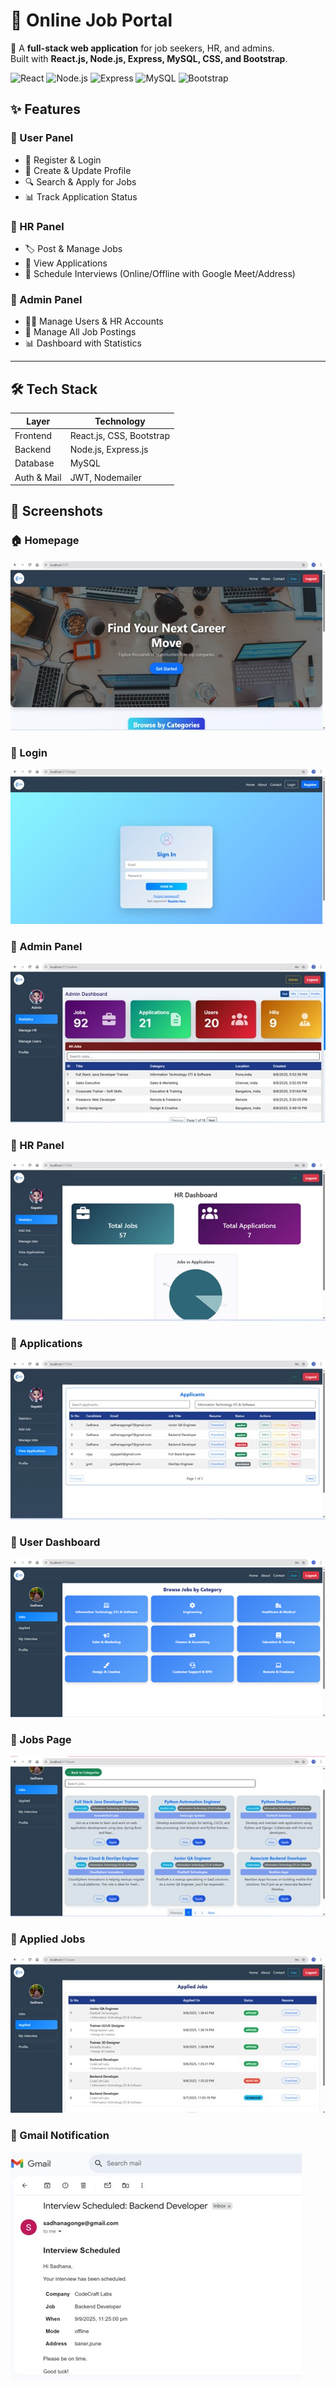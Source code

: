 # 💼 Online Job Portal  

🚀 A **full-stack web application** for job seekers, HR, and admins.  
Built with **React.js, Node.js, Express, MySQL, CSS, and Bootstrap**.  

![React](https://img.shields.io/badge/Frontend-React-blue?logo=react) ![Node.js](https://img.shields.io/badge/Backend-Node.js-green?logo=node.js) ![Express](https://img.shields.io/badge/Framework-Express-lightgrey?logo=express) ![MySQL](https://img.shields.io/badge/Database-MySQL-blue?logo=mysql) ![Bootstrap](https://img.shields.io/badge/UI-Bootstrap-purple?logo=bootstrap)  



## ✨ Features  

### 👤 User Panel  
- 🔑 Register & Login  
- 📝 Create & Update Profile  
- 🔍 Search & Apply for Jobs  
- 📊 Track Application Status  

### 🏢 HR Panel  
- 🏷️ Post & Manage Jobs  
- 📂 View Applications  
- 📅 Schedule Interviews (Online/Offline with Google Meet/Address)  

### 🔑 Admin Panel  
- 👨‍💻 Manage Users & HR Accounts  
- 💼 Manage All Job Postings  
- 📊 Dashboard with Statistics  

---

## 🛠️ Tech Stack  

| Layer       | Technology                  |
|-------------|-----------------------------|
| Frontend    | React.js, CSS, Bootstrap    |
| Backend     | Node.js, Express.js         |
| Database    | MySQL                       |
| Auth & Mail | JWT, Nodemailer             |


## 📸 Screenshots  

### 🏠 Homepage  
![Homepage](https://raw.githubusercontent.com/sadhana79/Online-job-portal/main/screenshots/homepage.jpg)  

### 🔑 Login  
![Login](https://raw.githubusercontent.com/sadhana79/Online-job-portal/main/screenshots/login.jpg)  

### 🔑 Admin Panel  
![Admin Panel](https://raw.githubusercontent.com/sadhana79/Online-job-portal/main/screenshots/adminpage.jpg)   

### 🏢 HR Panel  
![HR Panel](https://raw.githubusercontent.com/sadhana79/Online-job-portal/main/screenshots/hrpage.jpg)  

### 📂 Applications  
![Applications](https://raw.githubusercontent.com/sadhana79/Online-job-portal/main/screenshots/application.jpg) 

### 👤 User Dashboard  
![User Dashboard](https://raw.githubusercontent.com/sadhana79/Online-job-portal/main/screenshots/userpage.png)  

### 💼 Jobs Page  
![Jobs](https://raw.githubusercontent.com/sadhana79/Online-job-portal/main/screenshots/jobs.jpg)  

### 📝 Applied Jobs  
![Applied Jobs](https://raw.githubusercontent.com/sadhana79/Online-job-portal/main/screenshots/appliedjob.jpg)  

### 📧 Gmail Notification  
![Gmail](https://raw.githubusercontent.com/sadhana79/Online-job-portal/main/screenshots/gmail.jpg)  





























